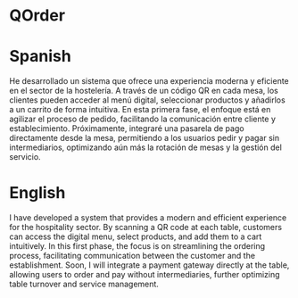 # QOrder
# Spanish

He desarrollado un sistema que ofrece una experiencia moderna y eficiente en el sector de la hostelería. A través de un código QR en cada mesa, los clientes pueden acceder al menú digital, seleccionar productos y añadirlos a un carrito de forma intuitiva. En esta primera fase, el enfoque está en agilizar el proceso de pedido, facilitando la comunicación entre cliente y establecimiento. Próximamente, integraré una pasarela de pago directamente desde la mesa, permitiendo a los usuarios pedir y pagar sin intermediarios, optimizando aún más la rotación de mesas y la gestión del servicio.

# English

I have developed a system that provides a modern and efficient experience for the hospitality sector. By scanning a QR code at each table, customers can access the digital menu, select products, and add them to a cart intuitively. In this first phase, the focus is on streamlining the ordering process, facilitating communication between the customer and the establishment. Soon, I will integrate a payment gateway directly at the table, allowing users to order and pay without intermediaries, further optimizing table turnover and service management.
